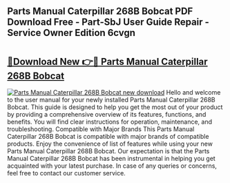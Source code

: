## Parts Manual Caterpillar 268B Bobcat PDF Download Free - Part-SbJ User Guide Repair - Service Owner Edition 6cvgn

# <h2><a href="http://bc65129.oget.top/?id=Parts+Manual+Caterpillar+268B+Bobcat">🔗Download New 👉🔴 Parts Manual Caterpillar 268B Bobcat</a></h2>

[![Parts Manual Caterpillar 268B Bobcat new download](https://i.imgur.com/5g1atiW.png)](http://bc65129.oget.top/?id=Parts+Manual+Caterpillar+268B+Bobcat)
Hello and welcome to the user manual for your newly installed Parts Manual Caterpillar 268B Bobcat. This guide is designed to help you get the most out of your product by providing a comprehensive overview of its features, functions, and benefits. You will find clear instructions for operation, maintenance, and troubleshooting. Compatible with Major Brands This Parts Manual Caterpillar 268B Bobcat is compatible with major brands of compatible products. Enjoy the convenience of list of features while using your new Parts Manual Caterpillar 268B Bobcat. Our expectation is that the Parts Manual Caterpillar 268B Bobcat has been instrumental in helping you get acquainted with your latest purchase. In case of any queries or concerns, feel free to contact our customer service.
